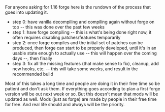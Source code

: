 For anyone asking for 1.16 forge here is the rundown of the process that goes into updating it.

- step 0: have vanilla decompiling and compiling again without forge on top -- this was done over the past few weeks
- step 1: have forge compiling -- this is what's being done right now, it often requires disabling patches/features temporarily
- step 2: once forge compiles and the initial set of patches can be produced, then forge can start to be properly developed, until it's in an usable state enough to actually use -- this will happen over the coming days --, then finally
- step 3: fix all the missing features (that make sense to fix), cleanup, add new hooks, etc. -- this will take some weeks, and result in the recommended build

Most of this takes a long time and people are doing it in their free time so be patient and don't ask them.
If everything goes according to plan a first forge version will be out next week or so. But this doesn't mean that mods will be updated as well. Mods (just as forge) are made by people in their free time for free. And real life should and always will be the priority.